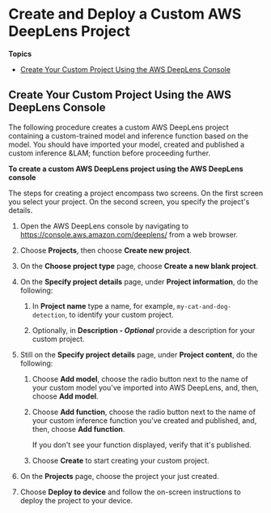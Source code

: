 # Create and Deploy a Custom AWS DeepLens Project<a name="deeplens-create-custom-project"></a>

**Topics**
+ [Create Your Custom Project Using the AWS DeepLens Console](#deeplens-create-custom-project)

## Create Your Custom Project Using the AWS DeepLens Console<a name="deeplens-create-custom-project"></a>

The following procedure creates a custom AWS DeepLens project containing a custom\-trained model and inference function based on the model\. You should have imported your model, created and published a custom inference &LAM; function before proceeding further\.

**To create a custom AWS DeepLens project using the AWS DeepLens console**

The steps for creating a project encompass two screens\. On the first screen you select your project\. On the second screen, you specify the project's details\.

1. Open the AWS DeepLens console by navigating to [https://console\.aws\.amazon\.com/deeplens/](https://console.aws.amazon.com/deeplens/) from a web browser\.

1. Choose **Projects**, then choose **Create new project**\.

1. On the **Choose project type** page, choose **Create a new blank project**\.

1. On the **Specify project details** page, under **Project information**, do the following: 

   1.  In **Project name** type a name, for example, `my-cat-and-dog-detection`, to identify your custom project\.

   1. Optionally, in **Description \- *Optional*** provide a description for your custom project\.

1. Still on the **Specify project details** page, under **Project content**, do the following: 

   1. Choose **Add model**, choose the radio button next to the name of your custom model you've imported into AWS DeepLens, and, then, choose **Add model**\.

   1. Choose **Add function**, choose the radio button next to the name of your custom inference function you've created and published, and, then, choose **Add function**\. 

      If you don't see your function displayed, verify that it's published\. 

   1. Choose **Create** to start creating your custom project\.

1. On the **Projects** page, choose the project your just created\. 

1. Choose **Deploy to device** and follow the on\-screen instructions to deploy the project to your device\.